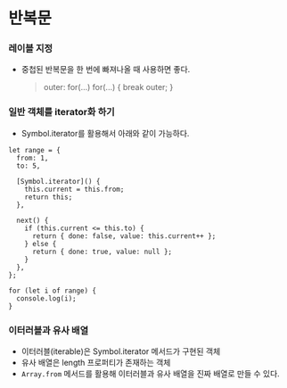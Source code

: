 # 반복문

### 레이블 지정

- 중첩된 반복문을 한 번에 빠져나올 때 사용하면 좋다.
  > outer: for(...)
  > for(...) {
  > break outer;
  > }

### 일반 객체를 iterator화 하기

- Symbol.iterator를 활용해서 아래와 같이 가능하다.

```//javascript
let range = {
  from: 1,
  to: 5,

  [Symbol.iterator]() {
    this.current = this.from;
    return this;
  },

  next() {
    if (this.current <= this.to) {
      return { done: false, value: this.current++ };
    } else {
      return { done: true, value: null };
    }
  },
};

for (let i of range) {
  console.log(i);
}
```

### 이터러블과 유사 배열

- 이터러블(iterable)은 Symbol.iterator 메서드가 구현된 객체
- 유사 배열은 length 프로퍼티가 존재하는 객체
- `Array.from` 메서드를 활용해 이터러블과 유사 배열을 진짜 배열로 만들 수 있다.
